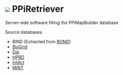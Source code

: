 ![](https://fr.gravatar.com/userimage/46678059/7c7f65f2ea5b01dfc46adac45048df6b.jpg?size=40) PPiRetriever
============

Server-side software filling the PPiMapBuilder database

Source databases:
* BIND (Extracted from [BOND](http://bond.unleashedinformatics.com/))
* [BioGrid](http://thebiogrid.org/)
* [Dip](http://dip.doe-mbi.ucla.edu/)
* [HPRD](http://www.hprd.org/)
* [IntAct](http://www.ebi.ac.uk/intact/)
* [MINT](http://mint.bio.uniroma2.it/mint/Welcome.do)
